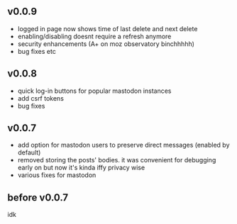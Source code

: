 ## v0.0.9

* logged in page now shows time of last delete and next delete
* enabling/disabling doesnt require a refresh anymore
* security enhancements (A+ on moz observatory binchhhhh)
* bug fixes etc

## v0.0.8

* quick log-in buttons for popular mastodon instances
* add csrf tokens
* bug fixes

## v0.0.7

* add option for mastodon users to preserve direct messages (enabled by default)
* removed storing the posts' bodies. it was convenient for debugging early on but now it's kinda iffy privacy wise
* various fixes for mastodon

## before v0.0.7

idk

